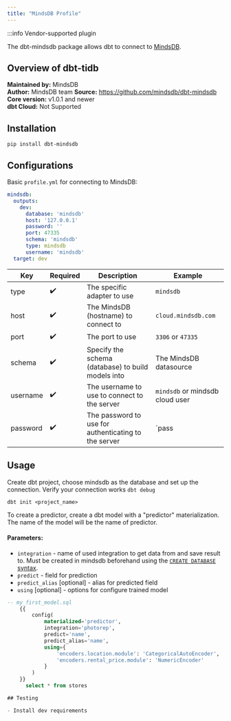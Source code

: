 ```yaml
---
title: "MindsDB Profile"
---
```


:::info Vendor-supported plugin

The dbt-mindsdb package allows dbt to connect to [MindsDB](https://github.com/mindsdb/mindsdb).

## Overview of dbt-tidb

**Maintained by:** MindsDB      
**Author:** MindsDB team 
**Source:** https://github.com/mindsdb/dbt-mindsdb   
**Core version:** v1.0.1 and newer   
**dbt Cloud:** Not Supported

## Installation

```
pip install dbt-mindsdb
```

## Configurations

Basic `profile.yml` for connecting to MindsDB:

```yml
mindsdb:
  outputs:
    dev:
      database: 'mindsdb'
      host: '127.0.0.1'
      password: ''
      port: 47335
      schema: 'mindsdb'
      type: mindsdb
      username: 'mindsdb'
  target: dev

```
| Key      | Required | Description                                          | Example                        |
| -------- | -------- | ---------------------------------------------------- | ------------------------------ |
| type     |    ✔️   | The specific adapter to use                          | `mindsdb`                      |
| host     |    ✔️   | The MindsDB (hostname) to connect to                 | `cloud.mindsdb.com`            |
| port     |    ✔️   | The port to use                                      | `3306`  or `47335`             |
| schema   |    ✔️   | Specify the schema (database) to build models into   | The MindsDB datasource         |
| username |    ✔️   | The username to use to connect to the server         | `mindsdb` or mindsdb cloud user|
| password |    ✔️   | The password to use for authenticating to the server | `pass                          |

## Usage

Create dbt project, choose mindsdb as the database and set up the connection. Verify your connection works `dbt debug`

`dbt init <project_name>`

To create a predictor, create a dbt model with a "predictor" materialization. The name of the model will be the name of predictor.

#### Parameters:
- `integration` - name of used integration to get data from and save result to. Must be created in mindsdb beforehand using the [`CREATE DATABASE` syntax](https://docs.mindsdb.com/sql/create/databases/).
- `predict` - field for prediction
- `predict_alias` [optional] - alias for predicted field
- `using` [optional] - options for configure trained model

```sql
-- my_first_model.sql    
    {{
        config(
            materialized='predictor',
            integration='photorep',
            predict='name',
            predict_alias='name',
            using={
                'encoders.location.module': 'CategoricalAutoEncoder',
                'encoders.rental_price.module': 'NumericEncoder'
            }
        )
    }}
      select * from stores

## Testing

- Install dev requirements
